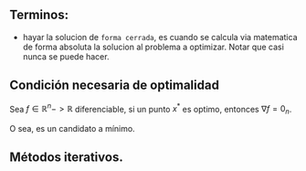 
## Terminos:
- hayar la solucion de `forma cerrada`, es cuando se calcula via matematica de forma absoluta la solucion al problema a optimizar. Notar que casi nunca se puede hacer.

## Condición necesaria de optimalidad
Sea $f \in \mathbb{R}^n -> \mathbb{R}$ diferenciable, si un punto $x^*$ es optimo, entonces $\nabla f = 0_n$.

O sea, es un candidato a mínimo. 



## Métodos iterativos. 




